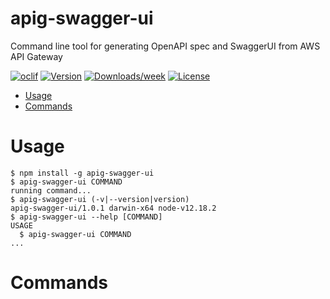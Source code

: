 apig-swagger-ui
===============

Command line tool for generating OpenAPI spec and SwaggerUI from AWS API Gateway

[![oclif](https://img.shields.io/badge/cli-oclif-brightgreen.svg)](https://oclif.io)
[![Version](https://img.shields.io/npm/v/apig-swagger-ui.svg)](https://npmjs.org/package/apig-swagger-ui)
[![Downloads/week](https://img.shields.io/npm/dw/apig-swagger-ui.svg)](https://npmjs.org/package/apig-swagger-ui)
[![License](https://img.shields.io/npm/l/apig-swagger-ui.svg)](https://github.com/james-hu/apig-swagger-ui/blob/master/package.json)

<!-- toc -->
* [Usage](#usage)
* [Commands](#commands)
<!-- tocstop -->
# Usage
<!-- usage -->
```sh-session
$ npm install -g apig-swagger-ui
$ apig-swagger-ui COMMAND
running command...
$ apig-swagger-ui (-v|--version|version)
apig-swagger-ui/1.0.1 darwin-x64 node-v12.18.2
$ apig-swagger-ui --help [COMMAND]
USAGE
  $ apig-swagger-ui COMMAND
...
```
<!-- usagestop -->
# Commands
<!-- commands -->

<!-- commandsstop -->
